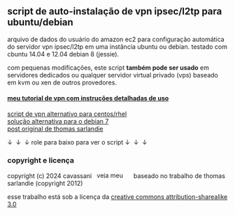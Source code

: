 ## script de auto-instalação de vpn ipsec/l2tp para ubuntu/debian

arquivo de dados do usuário do amazon ec2 para configuração automática do servidor vpn ipsec/l2tp em uma instância ubuntu ou debian. testado com cbuntu 14.04 e 12.04 debian 8 (jessie).

com pequenas modificações, este script **também pode ser usado** em servidores dedicados ou qualquer servidor virtual privado (vps) baseado em kvm ou xen de outros provedores.

#### <a href="https://blog.ls20.com/ipsec-l2tp-vpn-auto-setup-for-ubuntu-12-04-on-amazon-ec2/" target="_blank">meu tutorial de vpn com instruções detalhadas de uso</a>
<a href="https://gist.github.com/hwdsl2/e9a78a50e300d12ae195" target="_blank">script de vpn alternativo para centos/rhel</a>  
<a href="https://gist.github.com/hwdsl2/5a769b2c4436cdf02a90" target="_blank">solução alternativa para o debian 7</a>  
<a href="http://www.sarfata.org/posts/setting-up-an-amazon-vpn-server.md" target="_blank">post original de thomas sarlandie</a>

&darr;&nbsp;&nbsp;&darr;&nbsp;&nbsp;&darr; role para baixo para ver o script &darr;&nbsp;&nbsp;&darr;&nbsp;&nbsp;&darr;

### copyright e licença

copyright (c) 2024&nbsp;cavassani&nbsp;&nbsp;&nbsp;<a href="https://www.linkedin.com/in/cavassani" target="_blank"><img src="https://static.licdn.com/scds/common/u/img/webpromo/btn_profile_bluetxt_80x15.png" width="80" height="15" border="0" alt="veja meu perfil no linkedin"></a>
baseado no trabalho de thomas sarlandie (copyright 2012)

esse trabalho está sob a licença da <a href="http://creativecommons.org/licenses/by-sa/3.0/" target="_blank">creative commons attribution-sharealike 3.0</a>
